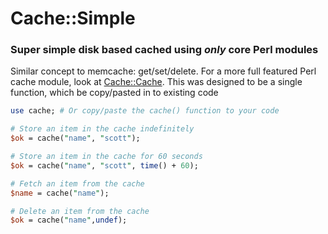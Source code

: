 # Cache::Simple

### Super simple disk based cached using *only* core Perl modules

Similar concept to memcache: get/set/delete. For a more full featured Perl cache module, 
look at [Cache::Cache](https://metacpan.org/pod/Cache::Cache). This was designed to be a single function, which be copy/pasted in to existing code

```perl
use cache; # Or copy/paste the cache() function to your code

# Store an item in the cache indefinitely
$ok = cache("name", "scott");

# Store an item in the cache for 60 seconds
$ok = cache("name", "scott", time() + 60);

# Fetch an item from the cache
$name = cache("name");

# Delete an item from the cache
$ok = cache("name",undef);
```
